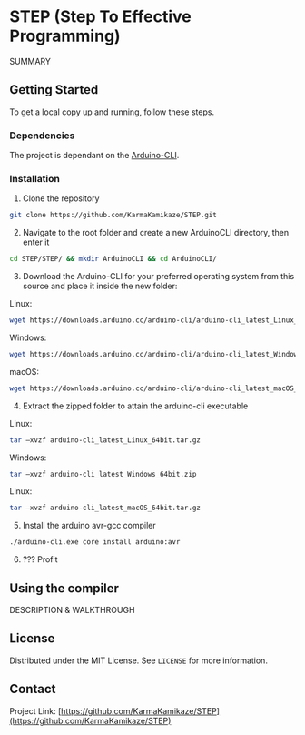 # STEP (Step To Effective Programming)

SUMMARY

<!-- GETTING STARTED -->
## Getting Started

To get a local copy up and running, follow these steps.

### Dependencies

The project is dependant on the [Arduino-CLI](https://arduino.github.io/arduino-cli/0.21/installation/).

### Installation

1. Clone the repository

```sh
git clone https://github.com/KarmaKamikaze/STEP.git
```


2. Navigate to the root folder and create a new ArduinoCLI directory, then enter it

```sh
cd STEP/STEP/ && mkdir ArduinoCLI && cd ArduinoCLI/
```


3. Download the Arduino-CLI for your preferred operating system from this source and place it inside the new folder:

Linux:
```sh
wget https://downloads.arduino.cc/arduino-cli/arduino-cli_latest_Linux_64bit.tar.gz
```
Windows:
```sh
wget https://downloads.arduino.cc/arduino-cli/arduino-cli_latest_Windows_64bit.zip
```
macOS:
```sh
wget https://downloads.arduino.cc/arduino-cli/arduino-cli_latest_macOS_64bit.tar.gz
```


4. Extract the zipped folder to attain the arduino-cli executable

Linux:
```sh
tar –xvzf arduino-cli_latest_Linux_64bit.tar.gz
```
Windows:
```sh
tar –xvzf arduino-cli_latest_Windows_64bit.zip
```
Linux:
```sh
tar –xvzf arduino-cli_latest_macOS_64bit.tar.gz
```


5. Install the arduino avr-gcc compiler

```sh
./arduino-cli.exe core install arduino:avr
```


6. ??? Profit


## Using the compiler

DESCRIPTION & WALKTHROUGH


<!-- LICENSE -->
## License

Distributed under the MIT License. See `LICENSE` for more information.

<!-- CONTACT --> 
## Contact

Project Link: [https://github.com/KarmaKamikaze/STEP](https://github.com/KarmaKamikaze/STEP)
